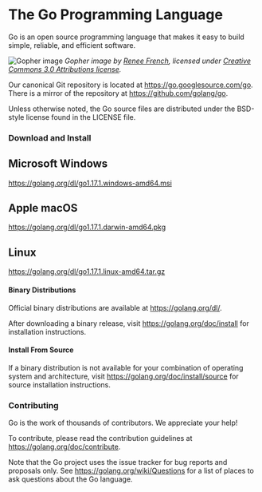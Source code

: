 # The Go Programming Language

Go is an open source programming language that makes it easy to build simple,
reliable, and efficient software.

![Gopher image](https://golang.org/doc/gopher/fiveyears.jpg)
*Gopher image by [Renee French][rf], licensed under [Creative Commons 3.0 Attributions license][cc3-by].*

Our canonical Git repository is located at https://go.googlesource.com/go.
There is a mirror of the repository at https://github.com/golang/go.

Unless otherwise noted, the Go source files are distributed under the
BSD-style license found in the LICENSE file.

### Download and Install

## Microsoft Windows
 https://golang.org/dl/go1.17.1.windows-amd64.msi
## Apple macOS
 https://golang.org/dl/go1.17.1.darwin-amd64.pkg

## Linux
 https://golang.org/dl/go1.17.1.linux-amd64.tar.gz

#### Binary Distributions

Official binary distributions are available at https://golang.org/dl/.

After downloading a binary release, visit https://golang.org/doc/install
for installation instructions.

#### Install From Source

If a binary distribution is not available for your combination of
operating system and architecture, visit
https://golang.org/doc/install/source
for source installation instructions.

### Contributing

Go is the work of thousands of contributors. We appreciate your help!

To contribute, please read the contribution guidelines at https://golang.org/doc/contribute.

Note that the Go project uses the issue tracker for bug reports and
proposals only. See https://golang.org/wiki/Questions for a list of
places to ask questions about the Go language.

[rf]: https://reneefrench.blogspot.com/
[cc3-by]: https://creativecommons.org/licenses/by/3.0/
